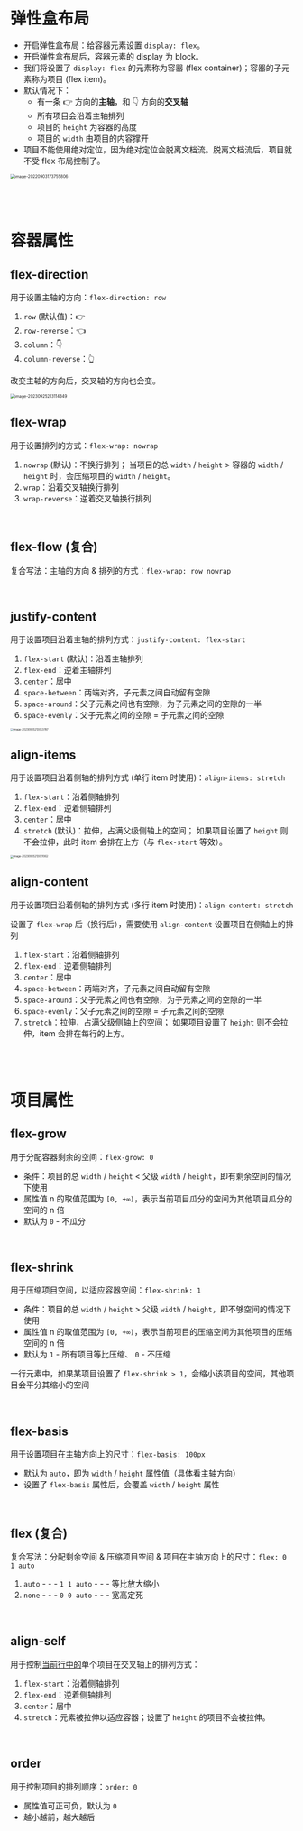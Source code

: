 # 弹性盒布局

-   开启弹性盒布局：给容器元素设置 `display: flex`。
-   开启弹性盒布局后，容器元素的 display 为 block。
-   我们将设置了 `display: flex` 的元素称为容器 (flex container)；容器的子元素称为项目 (flex item)。
-   默认情况下：
    -   有一条 👉 方向的**主轴**，和 👇 方向的**交叉轴**
    -   所有项目会沿着主轴排列
    -   项目的 `height` 为容器的高度
    -   项目的 `width` 由项目的内容撑开
-   项目不能使用绝对定位，因为绝对定位会脱离文档流。脱离文档流后，项目就不受 flex 布局控制了。

<img src="picture/image-20220903173755806.png" alt="image-20220903173755806" style="zoom:50%;" />

<br><br>

# 容器属性

## flex-direction

用于设置主轴的方向：`flex-direction: row`

1. `row` (默认值)：👉
2. `row-reverse`：👈
3. `column`：👇
4. `column-reverse`：👆

改变主轴的方向后，交叉轴的方向也会变。

<img src="./picture/image-20230925213114349.png" alt="image-20230925213114349" style="zoom: 50%;" />

<br>

## flex-wrap

用于设置排列的方式：`flex-wrap: nowrap`

1. `nowrap` (默认)：不换行排列；
   当项目的总 `width` / `height` > 容器的 `width` / `height` 时，会压缩项目的 `width` / `height`。
2. `wrap`：沿着交叉轴换行排列
3. `wrap-reverse`：逆着交叉轴换行排列

<br>

## flex-flow (复合)

复合写法：主轴的方向 & 排列的方式：`flex-wrap: row nowrap`

<br>

## justify-content

用于设置项目沿着主轴的排列方式：`justify-content: flex-start`

1. `flex-start` (默认)：沿着主轴排列
2. `flex-end`：逆着主轴排列
3. `center`：居中
4. `space-between`：两端对齐，子元素之间自动留有空隙
5. `space-around`：父子元素之间也有空隙，为子元素之间的空隙的一半
6. `space-evenly`：父子元素之间的空隙 = 子元素之间的空隙

<img src="./picture/image-20230925213053787.png" alt="image-20230925213053787" style="zoom:33%;" />

<br>

## align-items

用于设置项目沿着侧轴的排列方式 (单行 item 时使用)：`align-items: stretch`

1. `flex-start`：沿着侧轴排列
2. `flex-end`：逆着侧轴排列
3. `center`：居中
4. `stretch` (默认)：拉伸，占满父级侧轴上的空间；
   如果项目设置了 `height` 则不会拉伸，此时 item 会排在上方（与 `flex-start` 等效）。

<img src="./picture/image-20230925213021062.png" alt="image-20230925213021062" style="zoom: 33%;" />

<br>

## align-content

用于设置项目沿着侧轴的排列方式 (多行 item 时使用)：`align-content: stretch`

设置了 `flex-wrap` 后（换行后），需要使用 `align-content` 设置项目在侧轴上的排列

1. `flex-start`：沿着侧轴排列
2. `flex-end`：逆着侧轴排列
3. `center`：居中
4. `space-between`：两端对齐，子元素之间自动留有空隙
5. `space-around`：父子元素之间也有空隙，为子元素之间的空隙的一半
6. `space-evenly`：父子元素之间的空隙 = 子元素之间的空隙
7. `stretch`：拉伸，占满父级侧轴上的空间；
   如果项目设置了 `height` 则不会拉伸，item 会排在每行的上方。

<br><br>

# 项目属性

## flex-grow

用于分配容器剩余的空间：`flex-grow: 0`

-   条件：项目的总 `width` / `height` < 父级 `width` / `height`，即有剩余空间的情况下使用
-   属性值 n 的取值范围为 `[0, +∞)`，表示当前项目瓜分的空间为其他项目瓜分的空间的 n 倍
-   默认为 `0` - 不瓜分

<br>

## flex-shrink

用于压缩项目空间，以适应容器空间：`flex-shrink: 1`

-   条件：项目的总 `width` / `height` > 父级 `width` / `height`，即不够空间的情况下使用
-   属性值 n 的取值范围为 `[0, +∞)`，表示当前项目的压缩空间为其他项目的压缩空间的 n 倍
-   默认为 `1` - 所有项目等比压缩、 `0` - 不压缩

一行元素中，如果某项目设置了 `flex-shrink > 1`，会缩小该项目的空间，其他项目会平分其缩小的空间

<br>

## flex-basis

用于设置项目在主轴方向上的尺寸：`flex-basis: 100px`

-   默认为 `auto`，即为 `width` / `height` 属性值（具体看主轴方向）
-   设置了 `flex-basis` 属性后，会覆盖 `width` / `height` 属性

<br>

## flex (复合)

复合写法：分配剩余空间 & 压缩项目空间 & 项目在主轴方向上的尺寸：`flex: 0 1 auto`

1. `auto` - - - `1 1 auto` - - - 等比放大缩小
2. `none` - - - `0 0 auto` - - - 宽高定死

<br>

## align-self

用于控制<u>当前行中的</u>单个项目在交叉轴上的排列方式：

1. `flex-start`：沿着侧轴排列
2. `flex-end`：逆着侧轴排列
3. `center`：居中
4. `stretch`：元素被拉伸以适应容器；设置了 `height` 的项目不会被拉伸。

<br>

## order

用于控制项目的排列顺序：`order: 0`

-   属性值可正可负，默认为 `0`
-   越小越前，越大越后

<br>
